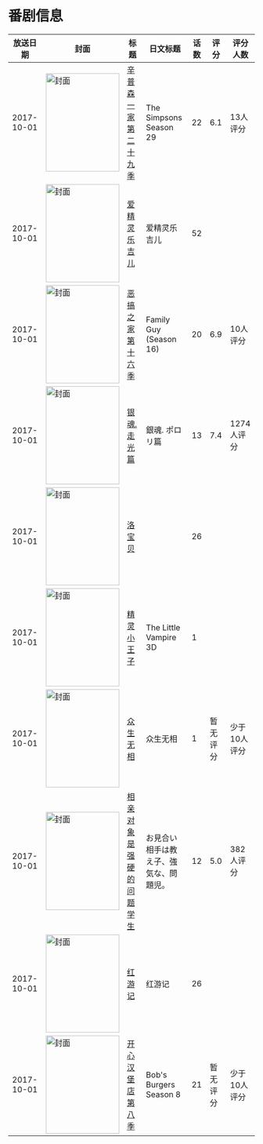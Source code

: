 # 番剧信息

|放送日期|封面|标题|日文标题|话数|评分|评分人数|
|---|---|---|---|---|---|---|
|2017-10-01|<img src="https://lain.bgm.tv/pic/cover/c/95/d8/235400_GzsW1.jpg" alt="封面" style="width:150px;height:200px;object-fit:cover;">|[辛普森一家 第二十九季](https://bangumi.tv/subject/235400)|The Simpsons Season 29|22|6.1|13人评分|
|2017-10-01|<img src="https://lain.bgm.tv/pic/cover/c/df/6f/229019_Tx929.jpg" alt="封面" style="width:150px;height:200px;object-fit:cover;">|[爱精灵乐吉儿](https://bangumi.tv/subject/229019)|爱精灵乐吉儿|52|||
|2017-10-01|<img src="https://lain.bgm.tv/pic/cover/c/49/22/406820_oFpP9.jpg" alt="封面" style="width:150px;height:200px;object-fit:cover;">|[恶搞之家 第十六季](https://bangumi.tv/subject/406820)|Family Guy (Season 16)|20|6.9|10人评分|
|2017-10-01|<img src="https://lain.bgm.tv/pic/cover/c/d3/e2/218740_6OyMl.jpg" alt="封面" style="width:150px;height:200px;object-fit:cover;">|[银魂. 走光篇](https://bangumi.tv/subject/218740)|銀魂. ポロリ篇|13|7.4|1274人评分|
|2017-10-01|<img src="https://lain.bgm.tv/pic/cover/c/4f/91/247928_e883Z.jpg" alt="封面" style="width:150px;height:200px;object-fit:cover;">|[洛宝贝](https://bangumi.tv/subject/247928)||26|||
|2017-10-01|<img src="https://lain.bgm.tv/pic/cover/c/86/7e/480256_ms4Ps.jpg" alt="封面" style="width:150px;height:200px;object-fit:cover;">|[精灵小王子](https://bangumi.tv/subject/480256)|The Little Vampire 3D|1|||
|2017-10-01|<img src="https://lain.bgm.tv/pic/cover/c/c2/78/226798_SN1as.jpg" alt="封面" style="width:150px;height:200px;object-fit:cover;">|[众生无相](https://bangumi.tv/subject/226798)|众生无相|1|暂无评分|少于10人评分|
|2017-10-01|<img src="https://bangumi.tv/img/no_icon_subject.png" alt="封面" style="width:150px;height:200px;object-fit:cover;">|[相亲对象是强硬的问题学生](https://bangumi.tv/subject/223502)|お見合い相手は教え子、強気な、問題児。|12|5.0|382人评分|
|2017-10-01|<img src="https://lain.bgm.tv/pic/cover/c/81/6e/242578_sM4tt.jpg" alt="封面" style="width:150px;height:200px;object-fit:cover;">|[红游记](https://bangumi.tv/subject/242578)|红游记|26|||
|2017-10-01|<img src="https://lain.bgm.tv/pic/cover/c/20/01/439022_uKNn3.jpg" alt="封面" style="width:150px;height:200px;object-fit:cover;">|[开心汉堡店 第八季](https://bangumi.tv/subject/439022)|Bob's Burgers Season 8|21|暂无评分|少于10人评分|
